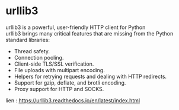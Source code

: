 <h1> urllib3 </h1>
urllib3 is a powerful, user-friendly HTTP client for Python <br>
urllib3 brings many critical features that are missing from the Python standard libraries:

<ul>
<li>Thread safety.</li>
<li>Connection pooling.</li>
<li>Client-side TLS/SSL verification.</li>
<li>File uploads with multipart encoding.</li>
<li>Helpers for retrying requests and dealing with HTTP redirects.</li>
<li>Support for gzip, deflate, and brotli encoding.</li>
<li>Proxy support for HTTP and SOCKS.</li>
</ul>

lien : https://urllib3.readthedocs.io/en/latest/index.html